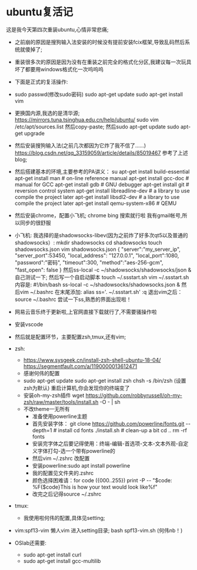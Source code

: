 # ubuntu复活记
这是我今天第四次重装ubuntu,心情非常悲痛;
- 之前崩的原因是搜狗输入法安装的时候没有提前安装fcix框架,导致乱码然后系统就傻掉了;
- 重装很多次的原因是因为没有在重装之前完全的格式化分区,我建议每一次玩具坏了都要用windows格式化一次呜呜呜
- 下面是正式的复活操作:
-   sudo passwd(修改sudo密码)
    sudo apt-get update
   sudo apt-get install vim
- 更换国内源,我选的是清华源;
  https://mirrors.tuna.tsinghua.edu.cn/help/ubuntu/
  sudo vim /etc/apt/sources.list
  然后copy-paste;
  然后sudo apt-get update
  sudo apt-get upgrade
- 然后安装搜狗输入法(之前几次都因为它炸了我不信了……)
  https://blog.csdn.net/qq_33159059/article/details/85019467
  参考了上述blog;
- 然后搭建基本的环境,主要参考的PA讲义：
  su
  apt-get install build-essential
  apt-get install man                # on-line reference manual
  apt-get install gcc-doc            # manual for GCC
  apt-get install gdb                # GNU debugger
  apt-get install git                # reversion control system
  apt-get install libreadline-dev    # a library to use compile the project later
  apt-get install libsdl2-dev        # a library to use compile the project later
  apt-get install qemu-system-x86    # QEMU

- 然后安装chrome，配置小飞机;
  chrome bing 搜索就行啦
  我有gmail帐号,所以同步的很舒服

- 小飞机:
  我选择的是shadowsocks-libev(因为之前炸了好多次qt5以及普通的shadowsocks）:
  mkdir shadowsocks
  cd shadowsocks
  touch shadowsocks.json
  vim shadowsocks.json
  {
    "server":"my\_server\_ip",
    "server_port":53450,
    "local_address": "127.0.0.1",
    "local_port":1080,
    "password":"密码",
    "timeout":300,
    "method":"aes-256-gcm",
    "fast_open": false
  }
  然后ss-local -c ~/shadowsocks/shadowsocks/json & 
  自己测试一下;
  然后写一个自启动脚本
  touch ~/.ssstart.sh
  vim ~/.ssstart.sh
  内容是:
    #!/bin/bash
    ss-local -c ~/shadowsocks/shadowsocks.json &
  然后vim ~/.bashrc
  在末尾添加:
  alias ss='. ~/.ssstart.sh'
  :q
  退出vim之后：
  source ~/.bashrc
  尝试一下ss,熟悉的界面出现啦！



- 网易云音乐终于更新啦,上官网直接下载就行了,不需要骚操作啦
- 安装vscode
- 然后就是配置环节，主要配置zsh,tmux,还有vim;
- zsh:
  - https://www.sysgeek.cn/install-zsh-shell-ubuntu-18-04/  https://segmentfault.com/a/1190000013612471
  - 感谢何伟的配置
  - sudo apt-get update
	sudo apt-get install zsh
	chsh -s /bin/zsh (设置zsh为默认)
	重启计算机,你会发现你的终端变了
  - 安装oh-my-zsh插件
    wget https://github.com/robbyrussell/oh-my-zsh/raw/master/tools/install.sh -O - | sh
  - 不改theme一无所有
	- 准备使用powerline主题
	- 首先安装字体：
	  git clone https://github.com/powerline/fonts.git --depth=1
    \# install
    cd fonts
    ./install.sh
    \# clean-up a bit
    cd ..
    rm -rf fonts
	- 安装完字体之后要记得使用：终端-编辑-首选项-文本-文本外观-自定义字体打勾-选一个带有powerline的	
	- 然后vim ~/.zshrc 改配置
	- 安装powerline:sudo apt install powerline 
	- 我的配置见文件夹的.zshrc	
	- 颜色选择困难请：for code ({000..255}) print -P -- "$code: %F{$code}This is how your text would look like%f"
	- 改完之后记得source ~/.zshrc
- tmux:
	- 我使用啦何伟的配置,具体见setting;
- vim:spf13-vim 懒人vim
  进入setting目录;
  bash spf13-vim.sh
  (何伟nb！)
- OSlab还需要:
  - sudo apt-get install curl
  - sudo apt-get install  gcc-multilib





